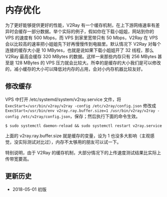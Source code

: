 # 内存优化

为了更好能够提供更好的性能，V2Ray 有一个缓存机制，在上下游网络速率有差异时会缓存一部分数据。举个实际的例子，假如你在下载小姐姐，网站到你的 VPS 的速度有 500 Mbps，而 VPS 到家里宽带只有 50 Mbps，V2Ray 在 VPS 会以比较高的速率把小姐姐先下好再慢慢传到电脑里。默认情况下 V2Ray 对每个连接的缓存大小是 10 MBytes，也就是说如果下载小姐姐开了 32 线程，那么 V2Ray 最高会缓存 320 MBytes 的数据。这样一来那些内存只有 256 MBytes 甚至是 128 MBytes 的 VPS 压力就会比较大。所幸的是缓存的大小我们是可以修改的，减小缓存的大小可以降低对内存的占用，会对小内存机器比较友好。

## 修改缓存

VPS 中打开 /etc/systemd/system/v2ray.service 文件，将 `ExecStart=/usr/bin/v2ray/v2ray -config /etc/v2ray/config.json` 修改成 `ExecStart=/usr/bin/env v2ray.ray.buffer.size=1 /usr/bin/v2ray/v2ray -config /etc/v2ray/config.json`，保存；然后执行下面的命令生效。
```
$ sudo systemctl daemon-reload && sudo systemctl restart v2ray.service
```
上面的 v2ray.ray.buffer.size 就是缓存的变量，设为 1 也没多大影响（主观感觉，没实际测试对比过），内存不太够用的朋友可以试一下。

特别说明，由于 V2Ray 的缓存机制，大部分情况下的上传速度测试结果比实际上传带宽要高。

## 更新历史

- 2018-05-01 初版
